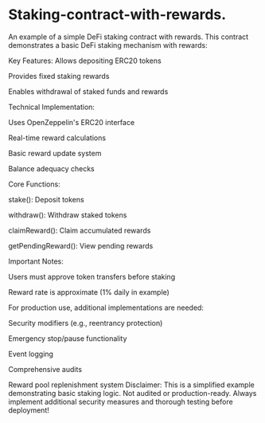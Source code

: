 # Staking-contract-with-rewards.
An example of a simple DeFi staking contract with rewards.
This contract demonstrates a basic DeFi staking mechanism with rewards:


Key Features:
Allows depositing ERC20 tokens

Provides fixed staking rewards

Enables withdrawal of staked funds and rewards

Technical Implementation:

Uses OpenZeppelin's ERC20 interface

Real-time reward calculations

Basic reward update system

Balance adequacy checks

Core Functions:

stake(): Deposit tokens

withdraw(): Withdraw staked tokens

claimReward(): Claim accumulated rewards

getPendingReward(): View pending rewards

Important Notes:

Users must approve token transfers before staking

Reward rate is approximate (1% daily in example)

For production use, additional implementations are needed:

Security modifiers (e.g., reentrancy protection)

Emergency stop/pause functionality

Event logging

Comprehensive audits

Reward pool replenishment system
Disclaimer:
This is a simplified example demonstrating basic staking logic. Not audited or production-ready. Always implement additional security measures and thorough testing before deployment!
